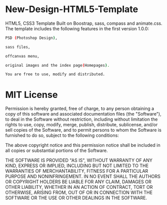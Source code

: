 New-Design-HTML5-Template
=========================

HTML5, CSS3 Template Built on Boostrap, sass, compass and animate.css.
The template includes the following features in the first version 1.0.0:

```sh
PSD (Photoshop Design),

sass files, 

offcanvas menu, 

original images and the index page(Homepages). 

You are free to use, modify and distributed.
```

# MIT License

Permission is hereby granted, free of charge, to any person obtaining a copy of this software and associated documentation files (the "Software"), to deal in the Software without restriction, including without limitation the rights to use, copy, modify, merge, publish, distribute, sublicense, and/or sell copies of the Software, and to permit persons to whom the Software is furnished to do so, subject to the following conditions:

The above copyright notice and this permission notice shall be included in all copies or substantial portions of the Software.

THE SOFTWARE IS PROVIDED "AS IS", WITHOUT WARRANTY OF ANY KIND, EXPRESS OR IMPLIED, INCLUDING BUT NOT LIMITED TO THE WARRANTIES OF MERCHANTABILITY, FITNESS FOR A PARTICULAR PURPOSE AND NONINFRINGEMENT. IN NO EVENT SHALL THE AUTHORS OR COPYRIGHT HOLDERS BE LIABLE FOR ANY CLAIM, DAMAGES OR OTHER LIABILITY, WHETHER IN AN ACTION OF CONTRACT, TORT OR OTHERWISE, ARISING FROM, OUT OF OR IN CONNECTION WITH THE SOFTWARE OR THE USE OR OTHER DEALINGS IN THE SOFTWARE.
